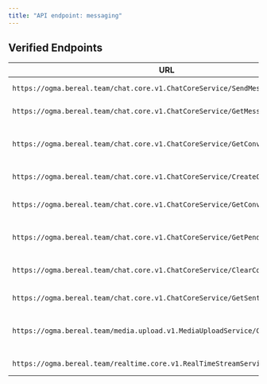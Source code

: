 ```yaml
---
title: "API endpoint: messaging"
---
```



## Verified Endpoints

| URL                                                                             | Use                            |
|---------------------------------------------------------------------------------|--------------------------------|
| `https://ogma.bereal.team/chat.core.v1.ChatCoreService/SendMessage`             | POST message                   |
| `https://ogma.bereal.team/chat.core.v1.ChatCoreService/GetMessages`             | GET message                    |
| `https://ogma.bereal.team/chat.core.v1.ChatCoreService/GetConversationsById`    | GET message with the member id |
| `https://ogma.bereal.team/chat.core.v1.ChatCoreService/CreateConversation`      | POST create a Groups 		   |
| `https://ogma.bereal.team/chat.core.v1.ChatCoreService/GetConversationFeed`     | GET the conversation feed      |
| `https://ogma.bereal.team/chat.core.v1.ChatCoreService/GetPendingInvites`       | GET the pending invitations    |
| `https://ogma.bereal.team/chat.core.v1.ChatCoreService/ClearConversation`       | POST clear message feed        |
| `https://ogma.bereal.team/chat.core.v1.ChatCoreService/GetSentInvites`          | GET invitations                |
| `https://ogma.bereal.team/media.upload.v1.MediaUploadService/CreateUploadUrls`  | POST upload a BeReal in chat   |
| `https://ogma.bereal.team/realtime.core.v1.RealTimeStreamService/Stream`        | GET new uploads                |

